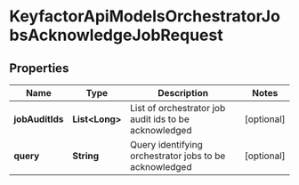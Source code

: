 

# KeyfactorApiModelsOrchestratorJobsAcknowledgeJobRequest


## Properties

| Name | Type | Description | Notes |
|------------ | ------------- | ------------- | -------------|
|**jobAuditIds** | **List&lt;Long&gt;** | List of orchestrator job audit ids to be acknowledged |  [optional] |
|**query** | **String** | Query identifying orchestrator jobs to be acknowledged |  [optional] |



